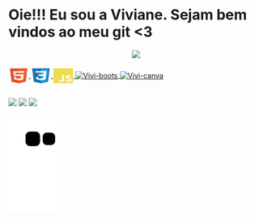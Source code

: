 <h1>Oie!!! Eu sou a Viviane. Sejam bem vindos ao meu git <3</h1>
<div align="center">
  <a href="https://github.com/vivianeaalmeida">

  <img height="180em" src="https://github-readme-stats.vercel.app/api/top-langs/?username=vivianeaalmeida&layout=compact&langs_count=7&theme=moltack"/>
</div>
  
  <div style="display: inline_block"><br>
    <img align="center" alt="Vivi-HTML" height="30" width="40" src="https://raw.githubusercontent.com/devicons/devicon/master/icons/html5/html5-original.svg">
    <img align="center" alt="Vivi-CSS" height="30" width="40" src="https://raw.githubusercontent.com/devicons/devicon/master/icons/css3/css3-original.svg">
    <img align="center" alt="Vivi-Js" height="30" width="40" src="https://raw.githubusercontent.com/devicons/devicon/master/icons/javascript/javascript-plain.svg">
    <img align="center" alt=Vivi-boots height="40" widht="40" src="https://cdn.jsdelivr.net/gh/devicons/devicon/icons/bootstrap/bootstrap-plain.svg" />
    <img align="center" alt=Vivi-canva height="40" widht="30" src="https://cdn.jsdelivr.net/gh/devicons/devicon/icons/canva/canva-original.svg" />
          
  </div>

  ##
  
  <div> 
  <a href = "mailto:viviane.aalmeida22@gmail.com"><img src="https://img.shields.io/badge/-Gmail-%23333?style=for-the-badge&logo=gmail&logoColor=white" target="_blank"></a>
  <a href="https://www.linkedin.com/in/viviane-andrade-de-almeida" target="_blank"><img src="https://img.shields.io/badge/-LinkedIn-%230077B5?style=for-the-badge&logo=linkedin&logoColor=white" target="_blank"></a> 
    <a href="https://instagram.com/viviane.aalmeida" target="_blank"><img src="https://img.shields.io/badge/-Instagram-%23E4405F?style=for-the-badge&logo=instagram&logoColor=white" target="_blank"></a>
 
![Snake animation](https://github.com/vivianeaalmeida/vivianeaalmeida/blob/output/github-contribution-grid-snake.svg)
 
</div>

    
